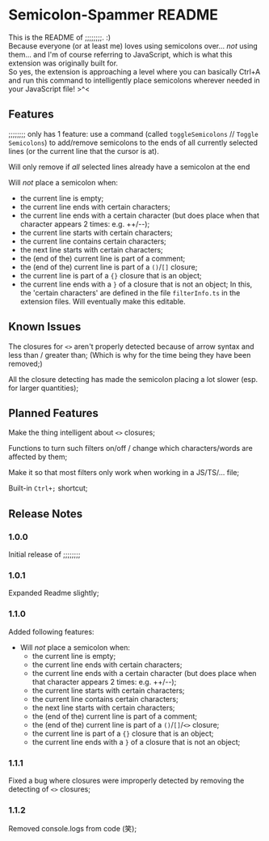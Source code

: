 # Semicolon-Spammer README

This is the README of ;;;;;;;;. :) <br>
Because everyone (or at least me) loves using semicolons over... *not* using them... and I'm of course referring to JavaScript, which is what this extension was originally built for. <br>
So yes, the extension is approaching a level where you can basically Ctrl+A and run this command to intelligently place semicolons wherever needed in your JavaScript file! >^<

## Features

;;;;;;;; only has 1 feature: use a command (called `toggleSemicolons` // `Toggle Semicolons`) to add/remove semicolons to the ends of all currently selected lines (or the current line that the cursor is at).

Will only remove if *all* selected lines already have a semicolon at the end

Will *not* place a semicolon when:
- the current line is empty;
- the current line ends with certain characters;
- the current line ends with a certain character (but does place when that character appears 2 times: e.g. ++/--);
- the current line starts with certain characters;
- the current line contains certain characters;
- the next line starts with certain characters;
- the (end of the) current line is part of a comment;
- the (end of the) current line is part of a `()`/`[]` closure;
- the current line is part of a `{}` closure that is an object;
- the current line ends with a `}` of a closure that is not an object;
In this, the 'certain characters' are defined in the file `filterInfo.ts` in the extension files. 
Will eventually make this editable.

## Known Issues

The closures for `<>` aren't properly detected because of arrow syntax and less than / greater than;
(Which is why for the time being they have been removed;)

All the closure detecting has made the semicolon placing a lot slower (esp. for larger quantities);

## Planned Features

Make the thing intelligent about `<>` closures;

Functions to turn such filters on/off / change which characters/words are affected by them;

Make it so that most filters only work when working in a JS/TS/... file;

Built-in `Ctrl+;` shortcut;

## Release Notes

### 1.0.0

Initial release of ;;;;;;;;

### 1.0.1

Expanded Readme slightly;

### 1.1.0

Added following features:
- Will *not* place a semicolon when:
  - the current line is empty;
  - the current line ends with certain characters;
  - the current line ends with a certain character (but does place when that character appears 2 times: e.g. ++/--);
  - the current line starts with certain characters;
  - the current line contains certain characters;
  - the next line starts with certain characters;
  - the (end of the) current line is part of a comment;
  - the (end of the) current line is part of a `()`/`[]`/`<>` closure;
  - the current line is part of a `{}` closure that is an object;
  - the current line ends with a `}` of a closure that is not an object;

### 1.1.1

Fixed a bug where closures were improperly detected by removing the detecting of `<>` closures;

### 1.1.2

Removed console.logs from code (笑);